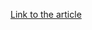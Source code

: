 [Link to the article](https://www.mcafee.com/blogs/other-blogs/mcafee-labs/clop-ransomware-exploits-moveit-software/)
